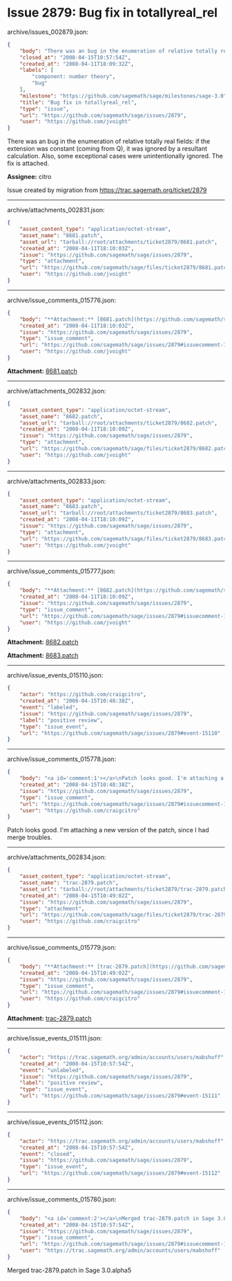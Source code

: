 # Issue 2879: Bug fix in totallyreal_rel

archive/issues_002879.json:
```json
{
    "body": "There was an bug in the enumeration of relative totally real fields: if the extension was constant (coming from Q), it was ignored by a resultant calculation.  Also, some exceptional cases were unintentionally ignored.  The fix is attached.\n\n**Assignee:** citro\n\nIssue created by migration from https://trac.sagemath.org/ticket/2879\n\n",
    "closed_at": "2008-04-15T10:57:54Z",
    "created_at": "2008-04-11T18:09:32Z",
    "labels": [
        "component: number theory",
        "bug"
    ],
    "milestone": "https://github.com/sagemath/sage/milestones/sage-3.0",
    "title": "Bug fix in totallyreal_rel",
    "type": "issue",
    "url": "https://github.com/sagemath/sage/issues/2879",
    "user": "https://github.com/jvoight"
}
```
There was an bug in the enumeration of relative totally real fields: if the extension was constant (coming from Q), it was ignored by a resultant calculation.  Also, some exceptional cases were unintentionally ignored.  The fix is attached.

**Assignee:** citro

Issue created by migration from https://trac.sagemath.org/ticket/2879





---

archive/attachments_002831.json:
```json
{
    "asset_content_type": "application/octet-stream",
    "asset_name": "8681.patch",
    "asset_url": "tarball://root/attachments/ticket2879/8681.patch",
    "created_at": "2008-04-11T18:10:03Z",
    "issue": "https://github.com/sagemath/sage/issues/2879",
    "type": "attachment",
    "url": "https://github.com/sagemath/sage/files/ticket2879/8681.patch",
    "user": "https://github.com/jvoight"
}
```



---

archive/issue_comments_015776.json:
```json
{
    "body": "**Attachment:** [8681.patch](https://github.com/sagemath/sage/files/ticket2879/8681.patch)",
    "created_at": "2008-04-11T18:10:03Z",
    "issue": "https://github.com/sagemath/sage/issues/2879",
    "type": "issue_comment",
    "url": "https://github.com/sagemath/sage/issues/2879#issuecomment-15776",
    "user": "https://github.com/jvoight"
}
```

**Attachment:** [8681.patch](https://github.com/sagemath/sage/files/ticket2879/8681.patch)



---

archive/attachments_002832.json:
```json
{
    "asset_content_type": "application/octet-stream",
    "asset_name": "8682.patch",
    "asset_url": "tarball://root/attachments/ticket2879/8682.patch",
    "created_at": "2008-04-11T18:10:09Z",
    "issue": "https://github.com/sagemath/sage/issues/2879",
    "type": "attachment",
    "url": "https://github.com/sagemath/sage/files/ticket2879/8682.patch",
    "user": "https://github.com/jvoight"
}
```



---

archive/attachments_002833.json:
```json
{
    "asset_content_type": "application/octet-stream",
    "asset_name": "8683.patch",
    "asset_url": "tarball://root/attachments/ticket2879/8683.patch",
    "created_at": "2008-04-11T18:10:09Z",
    "issue": "https://github.com/sagemath/sage/issues/2879",
    "type": "attachment",
    "url": "https://github.com/sagemath/sage/files/ticket2879/8683.patch",
    "user": "https://github.com/jvoight"
}
```



---

archive/issue_comments_015777.json:
```json
{
    "body": "**Attachment:** [8682.patch](https://github.com/sagemath/sage/files/ticket2879/8682.patch)\n\n**Attachment:** [8683.patch](https://github.com/sagemath/sage/files/ticket2879/8683.patch)",
    "created_at": "2008-04-11T18:10:09Z",
    "issue": "https://github.com/sagemath/sage/issues/2879",
    "type": "issue_comment",
    "url": "https://github.com/sagemath/sage/issues/2879#issuecomment-15777",
    "user": "https://github.com/jvoight"
}
```

**Attachment:** [8682.patch](https://github.com/sagemath/sage/files/ticket2879/8682.patch)

**Attachment:** [8683.patch](https://github.com/sagemath/sage/files/ticket2879/8683.patch)



---

archive/issue_events_015110.json:
```json
{
    "actor": "https://github.com/craigcitro",
    "created_at": "2008-04-15T10:48:38Z",
    "event": "labeled",
    "issue": "https://github.com/sagemath/sage/issues/2879",
    "label": "positive review",
    "type": "issue_event",
    "url": "https://github.com/sagemath/sage/issues/2879#event-15110"
}
```



---

archive/issue_comments_015778.json:
```json
{
    "body": "<a id='comment:1'></a>\nPatch looks good. I'm attaching a new version of the patch, since I had merge troubles.",
    "created_at": "2008-04-15T10:48:38Z",
    "issue": "https://github.com/sagemath/sage/issues/2879",
    "type": "issue_comment",
    "url": "https://github.com/sagemath/sage/issues/2879#issuecomment-15778",
    "user": "https://github.com/craigcitro"
}
```

<a id='comment:1'></a>
Patch looks good. I'm attaching a new version of the patch, since I had merge troubles.



---

archive/attachments_002834.json:
```json
{
    "asset_content_type": "application/octet-stream",
    "asset_name": "trac-2879.patch",
    "asset_url": "tarball://root/attachments/ticket2879/trac-2879.patch",
    "created_at": "2008-04-15T10:49:02Z",
    "issue": "https://github.com/sagemath/sage/issues/2879",
    "type": "attachment",
    "url": "https://github.com/sagemath/sage/files/ticket2879/trac-2879.patch",
    "user": "https://github.com/craigcitro"
}
```



---

archive/issue_comments_015779.json:
```json
{
    "body": "**Attachment:** [trac-2879.patch](https://github.com/sagemath/sage/files/ticket2879/trac-2879.patch)",
    "created_at": "2008-04-15T10:49:02Z",
    "issue": "https://github.com/sagemath/sage/issues/2879",
    "type": "issue_comment",
    "url": "https://github.com/sagemath/sage/issues/2879#issuecomment-15779",
    "user": "https://github.com/craigcitro"
}
```

**Attachment:** [trac-2879.patch](https://github.com/sagemath/sage/files/ticket2879/trac-2879.patch)



---

archive/issue_events_015111.json:
```json
{
    "actor": "https://trac.sagemath.org/admin/accounts/users/mabshoff",
    "created_at": "2008-04-15T10:57:54Z",
    "event": "unlabeled",
    "issue": "https://github.com/sagemath/sage/issues/2879",
    "label": "positive review",
    "type": "issue_event",
    "url": "https://github.com/sagemath/sage/issues/2879#event-15111"
}
```



---

archive/issue_events_015112.json:
```json
{
    "actor": "https://trac.sagemath.org/admin/accounts/users/mabshoff",
    "created_at": "2008-04-15T10:57:54Z",
    "event": "closed",
    "issue": "https://github.com/sagemath/sage/issues/2879",
    "type": "issue_event",
    "url": "https://github.com/sagemath/sage/issues/2879#event-15112"
}
```



---

archive/issue_comments_015780.json:
```json
{
    "body": "<a id='comment:2'></a>\nMerged trac-2879.patch in Sage 3.0.alpha5",
    "created_at": "2008-04-15T10:57:54Z",
    "issue": "https://github.com/sagemath/sage/issues/2879",
    "type": "issue_comment",
    "url": "https://github.com/sagemath/sage/issues/2879#issuecomment-15780",
    "user": "https://trac.sagemath.org/admin/accounts/users/mabshoff"
}
```

<a id='comment:2'></a>
Merged trac-2879.patch in Sage 3.0.alpha5
